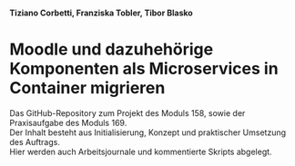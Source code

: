#### Tiziano Corbetti, Franziska Tobler, Tibor Blasko</br>
# Moodle und dazuhehörige Komponenten als Microservices in Container migrieren</br>

Das GitHub-Repository zum Projekt des Moduls 158, sowie der Praxisaufgabe des Moduls 169.</br>
Der Inhalt besteht aus Initialisierung, Konzept und praktischer Umsetzung des Auftrags.</br>
Hier werden auch Arbeitsjournale und kommentierte Skripts abgelegt.</br>
